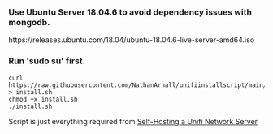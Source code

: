   <h3>Use Ubuntu Server 18.04.6 to avoid dependency issues with mongodb.</h3>
  https://releases.ubuntu.com/18.04/ubuntu-18.04.6-live-server-amd64.iso
  
  <h3>Run 'sudo su' first.</h3>

  ```
  curl https://raw.githubusercontent.com/NathanArnall/unifiinstallscript/main/install.sh > install.sh
  chmod +x install.sh
  ./install.sh
   ```
  Script is just everything required from [Self-Hosting a Unifi Network Server](https://help.ui.com/hc/en-us/articles/360012282453-Self-Hosting-a-UniFi-Network-Server)

